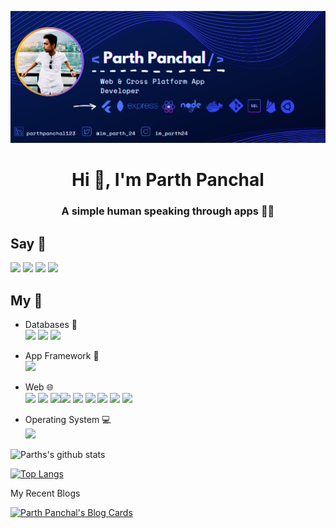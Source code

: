 ![](https://github.com/parthpanchal123/parthpanchal123/blob/master/my_readme.png)  
<h1 align="center">Hi 👋, I'm Parth Panchal</h1>
<h3 align="center">A simple human speaking through apps 👨‍💻</h3>


## Say 👋  
<img src="https://img.shields.io/badge/Twitter-1DA1F2?style=for-the-badge&logo=twitter&logoColor=white" href="https://twitter.com/im_parth_24" /> <img src="https://img.shields.io/badge/Medium-12100E?style=for-the-badge&logo=medium&logoColor=white" href="https://medium.com/@parthpanchal53"> <img src="https://img.shields.io/badge/LinkedIn-0077B5?style=for-the-badge&logo=linkedin&logoColor=white" href="https://www.linkedin.com/in/parthpanchal123/" /> <img src="https://img.shields.io/badge/dev.to-0A0A0A?style=for-the-badge&logo=dev.to&logoColor=white" href="https://dev.to/parthpanchal123">

## My :toolbox: 

- Databases 📁  
<img src="https://img.shields.io/badge/PostgreSQL-316192?style=for-the-badge&logo=postgresql&logoColor=white"> <img src="https://img.shields.io/badge/MongoDB-4EA94B?style=for-the-badge&logo=mongodb&logoColor=white"> <img src="https://img.shields.io/badge/redis-CC0000.svg?&style=for-the-badge&logo=redis&logoColor=white">

- App Framework 📱    
 <img src="https://img.shields.io/badge/Flutter-02569B?style=for-the-badge&logo=flutter&logoColor=white"> <img alt="">

- Web 🌐  
<img src="https://img.shields.io/badge/React-20232A?style=for-the-badge&logo=react&logoColor=61DAFB"> <img src="https://img.shields.io/badge/Node.js-43853D?style=for-the-badge&logo=node.js&logoColor=white" > <img src="https://img.shields.io/badge/Express.js-000000?style=for-the-badge&logo=express&logoColor=white" ><img src="https://img.shields.io/badge/Bootstrap-563D7C?style=for-the-badge&logo=bootstrap&logoColor=white" > <img src="https://img.shields.io/badge/GraphQl-E10098?style=for-the-badge&logo=graphql&logoColor=white"> <img src="https://img.shields.io/badge/Redux-593D88?style=for-the-badge&logo=redux&logoColor=white"> <img src="https://img.shields.io/badge/Docker-2CA5E0?style=for-the-badge&logo=docker&logoColor=white"> <img src="https://img.shields.io/badge/next.js-000000?style=for-the-badge&logo=next.js&logoColor=white"> <img src="https://img.shields.io/badge/firebase-ffca28?style=for-the-badge&logo=firebase&logoColor=black">

- Operating System 💻    
<img src="https://img.shields.io/badge/Pop OS-FCC624?style=for-the-badge&logo=pop_os&logoColor=black"> <img alt="">


![Parths's github stats](https://github-readme-stats.vercel.app/api?username=parthpanchal123&show_icons=true&theme=material-palenight)

[![Top Langs](https://github-readme-stats.vercel.app/api/top-langs/?username=anuraghazra&layout=compact&theme=material-palenight)](https://github.com/anuraghazra/github-readme-stats)  

My Recent Blogs 

[![Parth Panchal's Blog Cards](https://github-cards-external-blogs.souravdey777.vercel.app/getMediumBlogs?username=parthpanchal53&type=horizontal&limit=2)](https://medium.com/@parthpanchal53)



